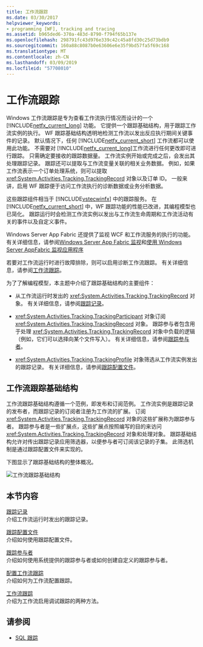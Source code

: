 ```yaml
---
title: 工作流跟踪
ms.date: 03/30/2017
helpviewer_keywords:
- programming [WF], tracking and tracing
ms.assetid: b965ded6-370a-483d-8790-f794f65b137e
ms.openlocfilehash: 298791fc43d976e339c42c45a8fd30c25d73bdb9
ms.sourcegitcommit: 160a88c8087b0e63606e6e35f9bd57fa5f69c168
ms.translationtype: MT
ms.contentlocale: zh-CN
ms.lasthandoff: 03/09/2019
ms.locfileid: "57708010"
---
```

# <a name="workflow-tracking-and-tracing"></a>工作流跟踪
Windows 工作流跟踪是专为查看工作流执行情况而设计的一个 [!INCLUDE[netfx_current_long](../../../includes/netfx-current-long-md.md)] 功能。 它提供一个跟踪基础结构，用于跟踪工作流实例的执行。 WF 跟踪基础结构透明地检测工作流以发出反应执行期间关键事件的记录。 默认情况下，任何 [!INCLUDE[netfx_current_short](../../../includes/netfx-current-short-md.md)] 工作流都可以使用此功能。 不需要对 [!INCLUDE[netfx_current_long](../../../includes/netfx-current-long-md.md)]工作流进行任何更改即可进行跟踪。 只需确定要接收的跟踪数据量。 工作流实例开始或完成之后，会发出其处理跟踪记录。 跟踪还可以提取与工作流变量关联的相关业务数据。 例如，如果工作流表示一个订单处理系统，则可以提取 <xref:System.Activities.Tracking.TrackingRecord> 对象以及订单 ID。 一般来讲，启用 WF 跟踪便于访问工作流执行的诊断数据或业务分析数据。  
  
 这些跟踪组件相当于 [!INCLUDE[vstecwinfx](../../../includes/vstecwinfx-md.md)] 中的跟踪服务。 在 [!INCLUDE[netfx_current_short](../../../includes/netfx-current-short-md.md)] 中，WF 跟踪功能的性能已改进，其编程模型也已简化。 跟踪运行时会检测工作流实例以发出与工作流生命周期和工作流活动有关的事件以及自定义事件。  
  
 Windows Server App Fabric 还提供了监视 WCF 和工作流服务的执行的功能。 有关详细信息，请参阅[Windows Server App Fabric 监视](https://go.microsoft.com/fwlink/?LinkId=201273)和[使用 Windows Server AppFabric 监视应用程序](https://go.microsoft.com/fwlink/?LinkId=201287)  
  
 若要对工作流运行时进行故障排除，则可以启用诊断工作流跟踪。 有关详细信息，请参阅[工作流跟踪](workflow-tracing.md)。  
  
 为了了解编程模型，本主题中介绍了跟踪基础结构的主要组件：  
  
-   从工作流运行时发出的 <xref:System.Activities.Tracking.TrackingRecord> 对象。 有关详细信息，请参阅[跟踪记录](tracking-records.md)。  
  
-   <xref:System.Activities.Tracking.TrackingParticipant> 对象订阅 <xref:System.Activities.Tracking.TrackingRecord> 对象。 跟踪参与者包含用于处理 <xref:System.Activities.Tracking.TrackingRecord> 对象中负载的逻辑（例如，它们可以选择向某个文件写入）。 有关详细信息，请参阅[跟踪参与者](tracking-participants.md)。  
  
-   <xref:System.Activities.Tracking.TrackingProfile> 对象筛选从工作流实例发出的跟踪记录。 有关详细信息，请参阅[跟踪配置文件](tracking-profiles.md)。  
  
## <a name="workflow-tracking-infrastructure"></a>工作流跟踪基础结构  
 工作流跟踪基础结构遵循一个范例，即发布和订阅范例。 工作流实例是跟踪记录的发布者，而跟踪记录的订阅者注册为工作流的扩展。 订阅 <xref:System.Activities.Tracking.TrackingRecord> 对象的这些扩展称为跟踪参与者。 跟踪参与者是一些扩展点，这些扩展点按照编写的目的来访问 <xref:System.Activities.Tracking.TrackingRecord> 对象和处理对象。 跟踪基础结构允许对传出跟踪记录应用筛选器，以便参与者可订阅该记录的子集。 此筛选机制是通过跟踪配置文件来实现的。  
  
 下图显示了跟踪基础结构的整体概况。  
  
 ![工作流跟踪基础结构](./media/wv.gif "西弗吉尼亚州")  
  
## <a name="in-this-section"></a>本节内容  
 [跟踪记录](tracking-records.md)  
 介绍工作流运行时发出的跟踪记录。  
  
 [跟踪配置文件](tracking-profiles.md)  
 介绍如何使用跟踪配置文件。  
  
 [跟踪参与者](tracking-participants.md)  
 介绍如何使用系统提供的跟踪参与者或如何创建自定义的跟踪参与者。  
  
 [配置工作流跟踪](configuring-tracking-for-a-workflow.md)  
 介绍如何为工作流配置跟踪。  
  
 [工作流跟踪](workflow-tracing.md)  
 介绍为工作流启用调试跟踪的两种方法。  
  
## <a name="see-also"></a>请参阅
- [SQL 跟踪](./samples/sql-tracking.md)
